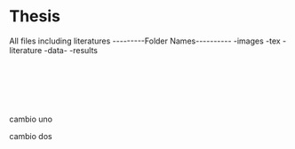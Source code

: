 Thesis
======

All files including literatures ---------Folder Names---------- -images -tex
-literature -data- -results

 

 

 

cambio uno

cambio dos

 
